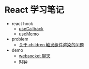 # React 学习笔记

- react hook
  - [useCallback](/src/pages/react-hook/useCallback)
  - [useMemo](/src/pages/react-hook/useMemo)
- problem
  - [关于 children 触发组件渲染的问题](/src/pages/problem/render-by-children)
- demo
  - [websocket 聊天](/src/pages/websocket/)
  - [时钟](/src/pages/demo/timer)
